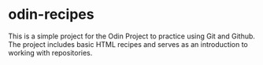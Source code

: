 # odin-recipes
This is a simple project for the Odin Project to practice using Git and Github.
The project includes basic HTML recipes and serves as an introduction to working with repositories.